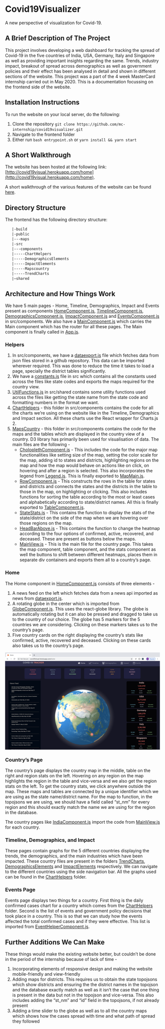 # Covid19Visualizer

A new perspective of visualization for Covid-19. 

## A Brief Description of The Project

This project involves developing a web dashboard for tracking the spread of Covid-19 in the five countries of 
India, USA, Germany, Italy and Singapore as well as providing important insights regarding the same. Trends, industry
impact, breakout of spread across demographics as well as government policies and their effect has been analysed in 
detail and shown in different sections of the website. This project was a part of the 4 week MasterCard internship carried
out in May 2020. This is a documentation focussing on the frontend side of the website. 

## Installation Instructions 

To run the website on your local server, do the following:

1. Clone the repository 
`git clone https://github.com/mc-internship/covid19visualizer.git`
2. Navigate to the frontend folder
3. Either run `bash entrypoint.sh` or `yarn install && yarn start`

## A Short Walkthrough 

The website has been hosted at the following link: [http://covid19visual.herokuapp.com/home](http://covid19visual.herokuapp.com/home). 

A short walkthrough of the various features of the website can be found [here](https://photos.app.goo.gl/xEL4B8GYS9kgBcTM9).

## Directory Structure 

The frontend has the following directory structure:
```-/|/'
   |-build
   |-public
   |---maps
   |-src
   |---components
   |-----ChartHelpers
   |-----DemographicsElements
   |-----ImpactElements
   |-----Mapscountry
   |-----TrendCharts
   |—shared

```
## Architecture and How Things Work

We have 5 main pages - Home, Timeline, Demographics, Impact and Events present as components [HomeComponent.js](https://github.com/mc-internship/covid19visualizer/blob/master/frontend/src/components/HomeComponent.js), [TimelineComponent.js](https://github.com/mc-internship/covid19visualizer/blob/master/frontend/src/components/TimelineComponent.js), [DemographicsComponent.js](https://github.com/mc-internship/covid19visualizer/blob/master/frontend/src/components/DemographicsComponent.js), [ImpactComponent.js](https://github.com/mc-internship/covid19visualizer/blob/master/frontend/src/components/ImpactComponent.js) and [EventsComponent.js](https://github.com/mc-internship/covid19visualizer/blob/master/frontend/src/components/EventComponent.js) in src/components. We also have a [MainComponent.js](https://github.com/mc-internship/covid19visualizer/blob/master/frontend/src/components/MainComponent.js) which carries the Main component which has the router for all these pages. The Main component is finally called in [App.js](https://github.com/mc-internship/covid19visualizer/blob/master/frontend/src/App.js). 

### Helpers 
1. In src/components, we have a [dataexport.js](https://github.com/mc-internship/covid19visualizer/blob/master/frontend/src/components/dataexport.js) file which fetches data from json files stored in a github repository. This data can be imported wherever required. This was done to reduce the time it takes to load a page, specially the district tables significantly. 
2. We have a [constants.js](https://github.com/mc-internship/covid19visualizer/blob/master/frontend/src/constants.js) file in src which contains all the constants used across the files like state codes and exports the maps required for the country view.
3. [UtilFunctions.js](https://github.com/mc-internship/covid19visualizer/blob/master/frontend/src/shared/UtilFunctions.js) in src/shared contains some utility functions used across the files like getting the state name from the state code and formatting numbers in the format we want.
4. [ChartHelpers](https://github.com/mc-internship/covid19visualizer/tree/master/frontend/src/components/ChartHelpers) - this folder in src/components contains the code for all the charts we’re using on the website like in the Timeline, Demographics and Impact section. All these charts use the React wrapper for Charts.js 2. 
5. [MapsCountry](https://github.com/mc-internship/covid19visualizer/tree/master/frontend/src/components/Mapscountry) - this folder in src/components contains the code for the maps and the tables which are displayed in the country view of a country. D3 library has primarily been used for visualisation of data. The main files are the following - 
   * [CholoplethComponent.js](https://github.com/mc-internship/covid19visualizer/blob/master/frontend/src/components/Mapscountry/ChoroplethComponent.js) - This includes the code for the major map functionalities like setting size of the map, setting the color scale for the map, adding id to states and districts, highlighting regions on the map and how the map would behave on actions like on click, on hovering and after a region is selected. This also incorporates the legend from [Legend.js](https://github.com/mc-internship/covid19visualizer/blob/master/frontend/src/components/Mapscountry/Legend.js). This is finally exported to [MapMain.js](https://github.com/mc-internship/covid19visualizer/blob/master/frontend/src/components/Mapscountry/MapMain.js).
   * [RowComponent.js](https://github.com/mc-internship/covid19visualizer/blob/master/frontend/src/components/Mapscountry/RowComponent.js) - This constructs the rows in the table for states and districts and connects the states and the districts in the table to those in the map, on highlighting or clicking. This also includes functions for sorting the table according to the most or least cases and alphabetically according to state/district names. All this is finally exported to [TableComponent.js](https://github.com/mc-internship/covid19visualizer/blob/master/frontend/src/components/Mapscountry/TableComponent.js).
   * [StateStats.js](https://github.com/mc-internship/covid19visualizer/blob/master/frontend/src/components/Mapscountry/StateStats.js) - This contains the function to display the stats of the state/district on the side of the map when we are hovering over those regions on the map.
   * [HeadBarAbove.js](https://github.com/mc-internship/covid19visualizer/blob/master/frontend/src/components/Mapscountry/HeadBarAbove.js) - This contains the function to change the heatmap according to the four options of confirmed, active, recovered, and deceased. These are present as buttons below the maps.
   * [MainView.js](https://github.com/mc-internship/covid19visualizer/blob/master/frontend/src/components/Mapscountry/MainView.js) - This is the main file for the country page. This takes the map component, table component, and the stats component as well the buttons to shift between different heatmaps, places them in separate div containers and exports them all to a country’s page. 

### Home 

The Home component in [HomeComponent.js](https://github.com/mc-internship/covid19visualizer/blob/master/frontend/src/components/HomeComponent.js) consists of three elements - 
1. A news feed on the left which fetches data from a news api imported as news from [dataexport.js](https://github.com/mc-internship/covid19visualizer/blob/master/frontend/src/components/dataexport.js). 
2. A rotating globe in the center  which is imported from [GlobeComponent.js](https://github.com/mc-internship/covid19visualizer/blob/master/frontend/src/components/GlobeComponent.js). This uses the react-globe library. The globe is automatically rotating but it can also be pressed and dragged to take us to the country of our choice. The globe has 5 markers for the 5 countries we are considering. Clicking on these markers takes us to the country’s page. 
3. Five country cards on the right displaying the country’s stats like confirmed, active, recovered and deceased. Clicking on these cards also takes us to the country’s page. 

<img src="https://github.com/mc-internship/documentation/blob/docs/assets/Home.png" align="center" />

### Country’s Page

The country’s page displays the country map in the middle, table on the right and region stats on the left. Hovering on any region on the map highlights the region in the table and vice-versa and we also get the region stats on the left. To get the country stats, we click anywhere outside the map. These maps and tables are connected by a unique identifier which we are using as the state name/district name. For the map to function, in the topojsons we are using, we should have a field called “st_nm” for every region and this should exactly match the name we are using for the region in the database. 

The country pages like [IndiaComponent.js](https://github.com/mc-internship/covid19visualizer/blob/master/frontend/src/components/IndiaComponent.js) import the code from [MainView.js](https://github.com/mc-internship/covid19visualizer/blob/master/frontend/src/components/Mapscountry/MainView.js) for each country. 

### Timeline, Demographics, and Impact

These pages contain graphs for the 5 different countries displaying the trends, the demographics, and the main industries which have been impacted. These country files are present in the folders [TrendCharts](https://github.com/mc-internship/covid19visualizer/tree/master/frontend/src/components/TrendCharts), [DemographicsElements](https://github.com/mc-internship/covid19visualizer/tree/master/frontend/src/components/DemographicsElements) and [ImpactElements](https://github.com/mc-internship/covid19visualizer/tree/master/frontend/src/components/ImpactElements) respectively. We can navigate to the different countries using the side navigation bar. All the graphs used can be found in the [ChartHelpers](https://github.com/mc-internship/covid19visualizer/tree/master/frontend/src/components/ChartHelpers) folder. 

### Events Page

Events page displays two things for a country. First thing is the daily confirmed cases chart for a country which comes from the [ChartHelpers](https://github.com/mc-internship/covid19visualizer/tree/master/frontend/src/components/ChartHelpers) folder. Second is the list of events and government policy decisions that took place in a country. This is so that we can study how the events affected the total confirmed cases and if they were effective. This list is imported from [EventHelperComponent.js](https://github.com/mc-internship/covid19visualizer/blob/master/frontend/src/components/EventHelperComponent.js).

## Further Additions We Can Make

These things would make the existing website better, but couldn’t be done in the period of the internship because of lack of time - 

1. Incorporating elements of responsive design and making the website mobile-friendly and view-friendly
2. Adding maps for districts. This requires us to obtain the state topojsons which show districts and ensuring the the district names in the topojson and the database exactly match as well as it isn’t the case that one thing is present in the data but not in the topojson and vice-versa. This also includes adding the “st_nm” and “id” field in the topojsons, if not already present
3. Adding a time slider to the globe as well as to all the country maps which shows how the cases spread with time and what path of spread they followed 





